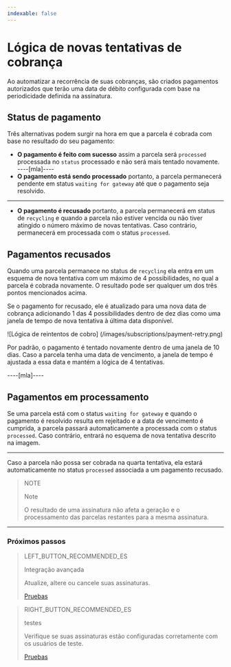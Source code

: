 ```yaml
---
indexable: false
---
```


# Lógica de novas tentativas de cobrança

Ao automatizar a recorrência de suas cobranças, são criados pagamentos autorizados que terão uma data de débito configurada com base na periodicidade definida na assinatura.

## Status de pagamento

Três alternativas podem surgir na hora em que a parcela é cobrada com base no resultado do seu pagamento:

* __O pagamento é feito com sucesso__ assim a parcela será `processed` processada no `status` processado e não será mais tentado novamente. 
----[mla]----
* __O pagamento está sendo processado__ portanto, a parcela permanecerá pendente em status `waiting for gateway` até que o pagamento seja resolvido.
------------
* __O pagamento é recusado__ portanto, a parcela permanecerá em status de `recycling` e quando a parcela não estiver vencida ou não tiver atingido o número máximo de novas tentativas. Caso contrário, permanecerá em processada com o status `processed`.


## Pagamentos recusados

Quando uma parcela permanece no status de `recycling` ela entra em um esquema de nova tentativa com um máximo de 4 possibilidades, no qual a parcela é cobrada novamente. O resultado pode ser qualquer um dos três pontos mencionados acima.

Se o pagamento for recusado, ele é atualizado para uma nova data de cobrança adicionando 1 das 4 possibilidades dentro de dez dias como uma janela de tempo de nova tentativa à última data disponível.

![Lógica de reintentos de cobro]
(/images/subscriptions/payment-retry.png)

Por padrão, o pagamento é tentado novamente dentro de uma janela de 10 dias. Caso a parcela tenha uma data de vencimento, a janela de tempo é ajustada a essa data e mantém a lógica de 4 tentativas.

----[mla]----

## Pagamentos em processamento

Se uma parcela está com o status `waiting for gateway` e quando o pagamento é resolvido resulta em rejeitado e a data de vencimento é cumprida, a parcela passará automaticamente a processada com o status `processed`. Caso contrário, entrará no esquema de nova tentativa descrito na imagem.


------------

Caso a parcela não possa ser cobrada na quarta tentativa, ela estará automaticamente no status `processed` associada a um pagamento recusado.

> NOTE
> 
> Note
> 
> O resultado de uma assinatura não afeta a geração e o processamento das parcelas restantes para a mesma assinatura.

------------
### Próximos passos

> LEFT_BUTTON_RECOMMENDED_ES
>
> Integração avançada
>
> Atualize, altere ou cancele suas assinaturas.
>
> [Pruebas](http://www.mercadopago[FAKER][URL][DOMAIN]/developers/es/guides/online-payments/subscriptions/advenced-integration/)

> RIGHT_BUTTON_RECOMMENDED_ES
>
> testes
>
> Verifique se suas assinaturas estão configuradas corretamente com os usuários de teste.
>
> [Pruebas](http://www.mercadopago[FAKER][URL][DOMAIN]/developers/es/guides/online-payments/subscriptions/testing/)
